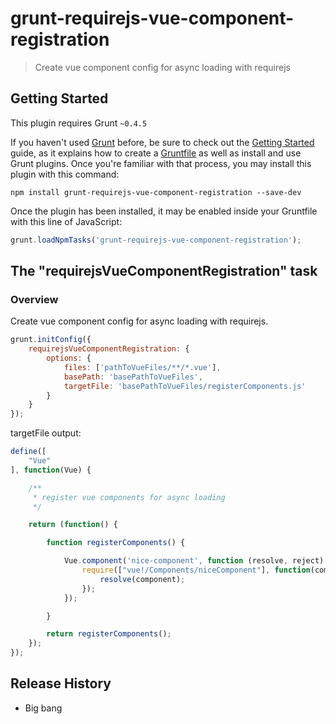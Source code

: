 # grunt-requirejs-vue-component-registration

> Create vue component config for async loading with requirejs

## Getting Started
This plugin requires Grunt `~0.4.5`

If you haven't used [Grunt](http://gruntjs.com/) before, be sure to check out the [Getting Started](http://gruntjs.com/getting-started) guide, as it explains how to create a [Gruntfile](http://gruntjs.com/sample-gruntfile) as well as install and use Grunt plugins. Once you're familiar with that process, you may install this plugin with this command:

```shell
npm install grunt-requirejs-vue-component-registration --save-dev
```

Once the plugin has been installed, it may be enabled inside your Gruntfile with this line of JavaScript:

```js
grunt.loadNpmTasks('grunt-requirejs-vue-component-registration');
```

## The "requirejsVueComponentRegistration" task

### Overview
Create vue component config for async loading with requirejs.

```js
grunt.initConfig({
    requirejsVueComponentRegistration: {
        options: {
            files: ['pathToVueFiles/**/*.vue'],
            basePath: 'basePathToVueFiles',
            targetFile: 'basePathToVueFiles/registerComponents.js'
        }
    }
});
```


targetFile output:

```js
define([
    "Vue"
], function(Vue) {

    /**
     * register vue components for async loading
     */

    return (function() {

        function registerComponents() {

            Vue.component('nice-component', function (resolve, reject) {
                require(["vue!/Components/niceComponent"], function(component) {
                    resolve(component);
                });
            });

        }

        return registerComponents();
	});
});
```

## Release History
* Big bang
